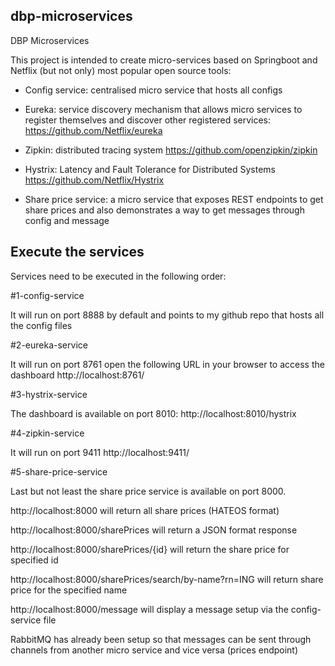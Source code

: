 ## dbp-microservices
DBP Microservices

This project is intended to create micro-services based on Springboot and Netflix (but not only) most popular open source tools:

- Config service: centralised micro service that hosts all configs

- Eureka: service discovery mechanism that allows micro services to register themselves and discover other registered services: https://github.com/Netflix/eureka

- Zipkin: distributed tracing system https://github.com/openzipkin/zipkin

- Hystrix: Latency and Fault Tolerance for Distributed Systems https://github.com/Netflix/Hystrix

- Share price service: a micro service that exposes REST endpoints to get share prices and also demonstrates a way to get messages through config and message

## Execute the services

Services need to be executed in the following order:

#1-config-service 

It will run on port 8888 by default and points to my github repo that hosts all the config files

#2-eureka-service

It will run on port 8761 open the following URL in your browser to access the dashboard http://localhost:8761/

#3-hystrix-service

The dashboard is available on port 8010: http://localhost:8010/hystrix

#4-zipkin-service

It will run on port 9411 http://localhost:9411/

#5-share-price-service

Last but not least the share price service is available on port 8000.

http://localhost:8000 will return all share prices (HATEOS format)

http://localhost:8000/sharePrices will return a JSON format response 

http://localhost:8000/sharePrices/{id} will return the share price for specified id

http://localhost:8000/sharePrices/search/by-name?rn=ING will return share price for the specified name

http://localhost:8000/message will display a message setup via the config-service file

RabbitMQ has already been setup so that messages can be sent through channels from another micro service and vice versa (prices endpoint)
